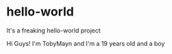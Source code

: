 # hello-world
It's a freaking hello-world project

Hi Guys!
I'm TobyMayn and I'm a 19 years old and a boy 
